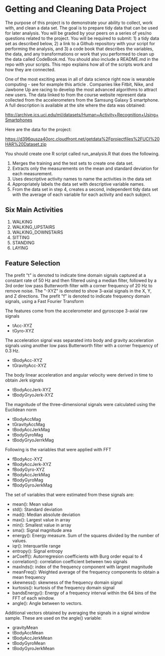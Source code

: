 Getting and Cleaning Data Project
==========

The purpose of this project is to demonstrate your ability to collect, work with, and clean a data set. The goal is to prepare tidy data that can be used for later analysis. You will be graded by your peers on a series of yes/no questions related to the project. You will be required to submit: 1) a tidy data set as described below, 2) a link to a Github repository with your script for performing the analysis, and 3) a code book that describes the variables, the data, and any transformations or work that you performed to clean up the data called CodeBook.md. You should also include a README.md in the repo with your scripts. This repo explains how all of the scripts work and how they are connected. 

One of the most exciting areas in all of data science right now is wearable computing - see for example this article . Companies like Fitbit, Nike, and Jawbone Up are racing to develop the most advanced algorithms to attract new users. The data linked to from the course website represent data collected from the accelerometers from the Samsung Galaxy S smartphone. A full description is available at the site where the data was obtained:

http://archive.ics.uci.edu/ml/datasets/Human+Activity+Recognition+Using+Smartphones

Here are the data for the project:

https://d396qusza40orc.cloudfront.net/getdata%2Fprojectfiles%2FUCI%20HAR%20Dataset.zip

You should create one R script called run_analysis.R that does the following. 

1. Merges the training and the test sets to create one data set.
2. Extracts only the measurements on the mean and standard deviation for each measurement. 
3. Uses descriptive activity names to name the activities in the data set
4. Appropriately labels the data set with descriptive variable names. 
5. From the data set in step 4, creates a second, independent tidy data set with the average of each variable for each activity and each subject.

## Six Main Activities
1. WALKING
2. WALKING_UPSTAIRS
3. WALKING_DOWNSTAIRS
4. SITTING
5. STANDING
6. LAYING

## Feature Selection

The prefit "t" is denoted to indicate time domain signals captured at a constant rate of 50 Hz and then filtered using a median filter, followed by a 3rd order low pass Butterworth filter with a corner frequency of 20 Hz to remove noise.
The "-XYZ" is denoted to show 3-axial signals in the X, Y, and Z directions.
The prefit "f" is denoted to indicate frequency domain signals, using a Fast Fourier Transform

The features come from the accelerometer and gyroscope 3-axial raw signals
- tAcc-XYZ
- tGyro-XYZ

The acceleration signal was separated into body and gravity acceleration signals using another low pass Butterworth filter with a corner frequency of 0.3 Hz.
- tBodyAcc-XYZ
- tGravityAcc-XYZ

The body linear acceleration and angular velocity were derived in time to obtain Jerk signals
- tBodyAccJerk-XYZ
- tBodyGryoJerk-XYZ

The magnitude of the three-dimensional signals were calculated using the Euclidean norm
- tBodyAccMag
- tGravityAccMag
- tBodyAccJerkMag
- tBodyGyroMag
- tBodyGryoJerrkMag

Following is the variables that were applied with FFT
- fBodyAcc-XYZ 
- fBodyAccJerk-XYZ
- fBodyGyro-XYZ
- fBodyAccJerkMag
- fBodyGyroMag
- fBodyGyroJerkMag

The set of variables that were estimated from these signals are: 

- mean(): Mean value
- std(): Standard deviation
- mad(): Median absolute deviation 
- max(): Largest value in array
- min(): Smallest value in array
- sma(): Signal magnitude area
- energy(): Energy measure. Sum of the squares divided by the number of values. 
- iqr(): Interquartile range 
- entropy(): Signal entropy
- arCoeff(): Autorregresion coefficients with Burg order equal to 4
- correlation(): correlation coefficient between two signals
- maxInds(): index of the frequency component with largest magnitude
- meanFreq(): Weighted average of the frequency components to obtain a mean frequency
- skewness(): skewness of the frequency domain signal 
- kurtosis(): kurtosis of the frequency domain signal 
- bandsEnergy(): Energy of a frequency interval within the 64 bins of the FFT of each window.
- angle(): Angle between to vectors.

Additional vectors obtained by averaging the signals in a signal window sample. These are used on the angle() variable:

- gravityMean
- tBodyAccMean
- tBodyAccJerkMean
- tBodyGyroMean
- tBodyGyroJerkMean
